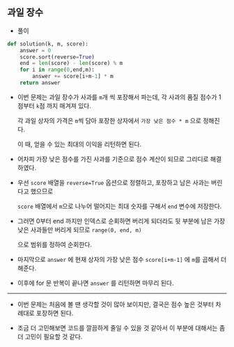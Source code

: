 ## 과일 장수

- 풀이   

```python   
def solution(k, m, score):
    answer = 0
    score.sort(reverse=True)
    end = len(score) - len(score) % m
    for i in range(0,end,m):
        answer += score[i+m-1] * m
    return answer
```    

- 이번 문제는 과일 장수가 사과를 `m`개 씩 포장해서 파는데, 각 사과의 품질 점수가 1점부터 `k`점 까지 매겨져 있다.    

  각 과일 상자의 가격은 `m`씩 담아 포장한 상자에서 `가장 낮은 점수 * m` 으로 정해진다.    
  
  이 때, 얻을 수 있는 최대의 이익을 리턴하면 된다.   
  
- 어차피 가장 낮은 점수를 가진 사과를 기준으로 점수 계산이 되므로 그리디로 해결하였다.       

- 우선 `score` 배열을 `reverse=True` 옵션으로 정렬하고, 포장하고 남은 사과는 버린다고 했으므로     
  
  `score` 배열에서 `m`으로 나누어 떨어지는 최대 숫자를 구해서 `end` 변수에 저장한다.    
  
- 그러면 0부터 end 까지만 인덱스로 순회하면 버리게 되더라도 뒷 부분에 남은 가장 낮은 사과들만 버리게 되므로 `range(0, end, m)`     

  으로 범위를 정하여 순회한다.   
  
- 마지막으로 `answer` 에 현재 상자의 가장 낮은 점수 `score[i+m-1]` 에 `m`를 곱해서 더해준다.   

- 이후에 for 문 반복이 끝나면 `answer` 를 리턴하면 마무리 된다.   

<hr>   

- 이번 문제는 처음에 볼 땐 생각할 것이 많아 보이지만, 결국은 점수 높은 것부터 차례대로 포장하면 된다.     

- 조금 더 고민해보면 코드를 깔끔하게 줄일 수 있을 것 같아서 이 부분에 대해서는 좀 더 고민이 필요할 것 같다.    

 
